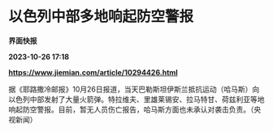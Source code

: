 # 以色列中部多地响起防空警报
**界面快报**

**2023-10-26 17:18**

**https://www.jiemian.com/article/10294426.html**

据《耶路撒冷邮报》10月26日报道，当天巴勒斯坦伊斯兰抵抗运动（哈马斯）向以色列中部发射了大量火箭弹。特拉维夫、里雄莱锡安、拉马特甘、荷兹利亚等地响起防空警报。目前，暂无人员伤亡报告，哈马斯方面也未承认对袭击负责。（央视新闻）